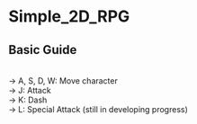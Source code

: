 # Simple_2D_RPG

## Basic Guide
<br>
-> A, S, D, W: Move character
<br>
-> J: Attack
<br>
-> K: Dash
<br>
-> L: Special Attack (still in developing progress)